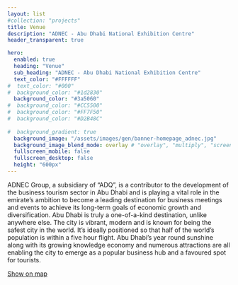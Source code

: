 ```yaml
---
layout: list
#collection: "projects"
title: Venue 
description: "ADNEC - Abu Dhabi National Exhibition Centre"
header_transparent: true

hero:
  enabled: true
  heading: "Venue"
  sub_heading: "ADNEC - Abu Dhabi National Exhibition Centre"
  text_color: "#FFFFFF"
#  text_color: "#000"
#  background_color: "#1d2830"
  background_color: "#3a5060"
#  background_color: "#CC5500"
#  background_color: "#FF7F50"
#  background_color: "#D2B48C"
  
#  background_gradient: true
  background_image: "/assets/images/gen/banner-homepage_adnec.jpg"
  background_image_blend_mode: overlay # "overlay", "multiply", "screen"
  fullscreen_mobile: false
  fullscreen_desktop: false
  height: "600px"
---
```


ADNEC Group, a subsidiary of “ADQ”, is a contributor to the development of the business tourism sector in Abu Dhabi and is playing a vital role in the emirate’s ambition to become a leading destination for business meetings and events to achieve its long-term goals of economic growth and diversification. Abu Dhabi is truly a one-of-a-kind destination, unlike anywhere else. The city is vibrant, modern and is known for being the safest city in the world. It’s ideally positioned so that half of the world’s population is within a five hour flight. Abu Dhabi’s year round sunshine along with its growing knowledge economy and numerous attractions are all enabling the city to emerge as a popular business hub and a favoured spot for tourists.

[Show on map](https://maps.app.goo.gl/M8cP7M9ReAHq5NH6A)
